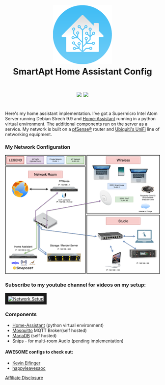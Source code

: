 <h1 align="center">
  <a name="logo" href=""><img src="https://github.com/SmartApt/homeassistant-config/blob/master/www/images/logo-round-192x192.png?raw=true" alt="Home Assistant Logo" width="192"></a>
  <br />
  SmartApt Home Assistant Config
  <div align="center">
    <h4>
	<a href="https://github.com/SmartApt/homeassistant-confg/stargazers"><img src="https://img.shields.io/github/stars/SmartApt/homeassistant-config.svg?style=for-the-badge"></a>
	<a href="https://github.com/SmartApt/homeassistant-config/commits/master"><img src="https://img.shields.io/github/last-commit/SmartApt/homeassistant-config.svg?style=for-the-badge"></a>
	</h4>
  </div>
</h1>

Here's my home assistant implementation. I've got a Supermicro Intel Atom Server running Debian Strech 9.9 and [Home-Assistant](https://home-assistant.io "Home-Assistant") running in a python virtual environment. The additional components run on the server as a service. My network is built on a [pfSense&reg;](https://www.pfsense.org/ "pfSense&reg;") router and [Ubiquiti's UniFi](https://www.ui.com/products/#unifi "Ubiquiti's UniFi") line of networking equipment.

### My Network Configuration
<a name="networkconfig" href=""><img src="https://github.com/SmartApt/homeassistant-config/blob/master/www/images/networkconfig.png?raw=true" alt="Network Configuration"></a> 

### Subscribe to my youtube channel for videos on my setup:
<a href="https://www.youtube.com/watch?v=pkOwqEQmk5Q&via=tb
" target="_blank"><img src="https://i.ytimg.com/vi/pkOwqEQmk5Q/maxresdefault.jpg" 
alt="Network Setup" border="10" /></a>

### Components
* [Home-Assistant](https://home-assistant.io "Home-Assistant") (python virtual environment)
* [Mosquitto](https://mosquitto.org/ "Mosquitto") MQTT Broker(self hosted)
* [MariaDB](https://mariadb.org/ "MariaDB") (self hosted)
* [Snips](https://snips.ai/ "Snips") - for multi-room Audio (pending implementation)

#### AWESOME configs to check out:
* [Kevin Eifinger](https://github.com/eifinger/homeassistant-config "Kevin Eifinger")
* [happyleavesaoc](https://github.com/happyleavesaoc/my-home-automation "happyleavesaoc")



<a align="center" href="https://github.com/SmartApt/homeassistant-config/blob/master/affiliatedisclosure.md">
Affiliate Disclosure
</a></p>
